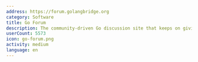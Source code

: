 ```yaml
---
address: https://forum.golangbridge.org
category: Software
title: Go Forum
description: The community-driven Go discussion site that keeps on giving
userCount: 5573
icon: go-forum.png
activity: medium
language: en
---
```

